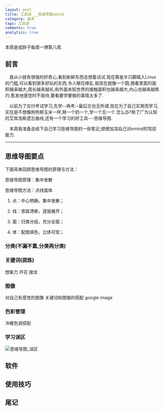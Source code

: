 ```yaml
---
layout: post
title: 工具说___思维导图xmind
category: 道术
tags: 工具说
comments: true
analytics: true
---
```


本周是成胖子每周一博第八周.

## 前言
&emsp;我从小就有很强的好奇心,看到新鲜东西总想着试试.现在算是半只脚踏入Linux的门槛,可以看到很多好玩的东西,令人眼花缭乱.我现在就像一个圆,随着里面的面积越来越大,周长越来越长,和外面未知世界的接触面积也越来越大,内心也越来越焦灼.愈发地感觉时不我待,要看要学要做的事情太多了.

&emsp;以前为了应付考试学习,先学--再考--最后忘也无所谓.现在为了自己实用而学习,实在是不想像狗熊掰玉米一样,掰一个扔一个,学一个忘一个.怎么办?除了广为认知的艾宾浩斯遗忘曲线,还有一个学习的好工具---思维导图.

&emsp;本周我准备总结下自己学习思维导图的一些笔记,顺便加深自己对xmind的驾驭能力.

---

## 思维导图要点

下面简单回顾思维导图的原理与方法：

思维导图原理：集中发散

思维导图方法：点线面体

1. 点：中心明确，集中发散；

2. 线：思路清晰，逐层展开；

3. 面：归类分组，充分全面；

4. 体：配图填色，立体可现；

### 分类(不漏不重,分类再分类)

### 关键词(提炼)
想象力
开花 接龙

### 图像
对自己有感觉的图像
关键词和图像的搭配
google image

### 色彩管理
冷暖色调搭配

### 学习误区
![思维导图_误区](http://ww1.sinaimg.cn/large/006kvZhRjw1f0ak9iqbrqj30es0drdj6.jpg)

## 软件

## 使用技巧

## 尾记
